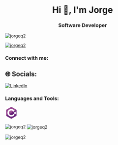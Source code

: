 <h1 align="center">Hi 👋, I'm Jorge</h1>
<h3 align="center">Software Developer</h3>
<p align="left"> <img src="https://komarev.com/ghpvc/?username=jorgeq2&label=Profile%20views&color=0e75b6&style=flat" alt="jorgeq2" /> </p>
<p align="left"> <a href="https://github.com/ryo-ma/github-profile-trophy"><img src="https://github-profile-trophy.vercel.app/?username=jorgeq2&theme=darkhub" alt="jorgeq2" /></a> </p>
<h3 align="left">Connect with me:</h3>
<p align="left">
</p>


## 🌐 Socials:
[![LinkedIn](https://img.shields.io/badge/LinkedIn-%230077B5.svg?logo=linkedin&logoColor=white)](https://www.linkedin.com/in/jorge-l-quintero2/)

<h3 align="left">Languages and Tools:</h3>
<p align="left"> <a href="https://www.w3schools.com/cs/" target="_blank" rel="noreferrer"> <img src="https://raw.githubusercontent.com/devicons/devicon/master/icons/csharp/csharp-original.svg" alt="csharp" width="40" height="40"/> </a> </p>
<p><img align="left" src="https://github-readme-stats.vercel.app/api/top-langs?username=jorgeq2&show_icons=true&locale=en&layout=compact&theme=dark" alt="jorgeq2" /></p>
<p> <img align="center" src="https://github-readme-stats.vercel.app/api?username=jorgeq2&show_icons=true&locale=en&theme=dark" alt="jorgeq2" /></p>
<p><img align="center" src="https://github-readme-streak-stats.herokuapp.com/?user=jorgeq2&theme=dark" alt="jorgeq2" /></p>



